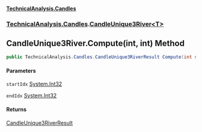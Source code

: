 #### [TechnicalAnalysis.Candles](TechnicalAnalysis.Candles.md 'TechnicalAnalysis.Candles')
### [TechnicalAnalysis.Candles](TechnicalAnalysis.Candles.md#TechnicalAnalysis.Candles 'TechnicalAnalysis.Candles').[CandleUnique3River&lt;T&gt;](CandleUnique3River_T_.md 'TechnicalAnalysis.Candles.CandleUnique3River<T>')

## CandleUnique3River<T>.Compute(int, int) Method

```csharp
public TechnicalAnalysis.Candles.CandleUnique3RiverResult Compute(int startIdx, int endIdx);
```
#### Parameters

<a name='TechnicalAnalysis.Candles.CandleUnique3River_T_.Compute(int,int).startIdx'></a>

`startIdx` [System.Int32](https://docs.microsoft.com/en-us/dotnet/api/System.Int32 'System.Int32')

<a name='TechnicalAnalysis.Candles.CandleUnique3River_T_.Compute(int,int).endIdx'></a>

`endIdx` [System.Int32](https://docs.microsoft.com/en-us/dotnet/api/System.Int32 'System.Int32')

#### Returns
[CandleUnique3RiverResult](CandleUnique3RiverResult.md 'TechnicalAnalysis.Candles.CandleUnique3RiverResult')
